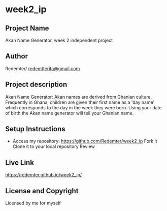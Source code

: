 # week2_ip

## Project Name

Akan Name Generator, week 2 independent project

## Author

Redemter/ <redemtterita@gmail.com>

## Project description

Akan Name Generator:
Akan names are derived from Ghanian culture. Frequently in Ghana, children are given their first name as a 'day name' which corresponds to the day in the week they were born. 
Using your date of birth the Akan name generator will tell your Ghanian name.

## Setup Instructions

- Access my repository: https://github.com/Redemter/week2_ip
Fork it
Clone it to your local repository
Review

## Live Link

https://redemter.github.io/week2_ip/

## License and Copyright

Licensed by me for myself
